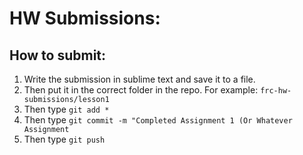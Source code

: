 # HW Submissions:

## How to submit:
1. Write the submission in sublime text and save it to a file.
2. Then put it in the correct folder in the repo. For example: `frc-hw-submissions/lesson1`
3. Then type `git add *`
4. Then type `git commit -m "Completed Assignment 1 (Or Whatever Assignment`
5. Then type `git push`

